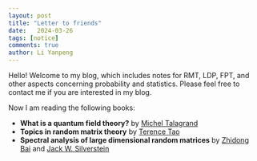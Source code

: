 ```yaml
---
layout: post
title: "Letter to friends"
date:   2024-03-26
tags: [notice]
comments: true
author: Li Yanpeng
---
```



<!-- more -->

Hello! Welcome to my blog, which includes notes for RMT, LDP, FPT, and other aspects concerning probability and statistics. Please feel free to contact me if you are interested in my blog.

Now I am reading the following books:
- **What is a quantum field theory?** by [Michel Talagrand](https://michel.talagrand.net/)
- **Topics in random matrix theory** by [Terence Tao](https://www.math.ucla.edu/~tao/)
- **Spectral analysis of large dimensional random matrices** by [Zhidong Bai](https://js.nenu.edu.cn/teacher/index_fix.php) and [Jack W. Silverstein](https://jack.math.ncsu.edu/)
